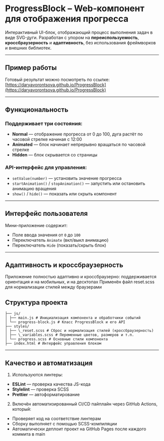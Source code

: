 # ProgressBlock – Web-компонент для отображения прогресса

Интерактивный UI-блок, отображающий процесс выполнения задач в виде SVG-дуги. Разработан с упором на **переиспользуемость**, **кроссбраузерность** и **адаптивность**, без использования фреймворков и внешних библиотек.

---

## Пример работы

Готовый результат можно посмотреть по ссылке:
[https://daryavorontsova.github.io/ProgressBlock](https://daryavorontsova.github.io/ProgressBlock)

---

## Функциональность

### Поддерживает три состояния:

- **Normal** — отображение прогресса от 0 до 100, дуга растёт по часовой стрелке начиная с 12:00
- **Animated** — блок начинает непрерывно вращаться по часовой стрелке
- **Hidden** — блок скрывается со страницы

### API-интерфейс для управления:

- `setValue(number)` — установить значение прогресса
- `startAnimation()` / `stopAnimation()` — запустить или остановить анимацию вращения
- `show()` / `hide()` — показать или скрыть компонент

---

## Интерфейс пользователя

Мини-приложение содержит:

- Поле ввода значения от `0` до `100`
- Переключатель `Animate` (вкл/выкл анимацию)
- Переключатель `Hide` (показать/скрыть блок)

---

## Адаптивность и кроссбраузерность

Приложение полностью адаптивно и кроссбраузерно: поддерживается ориентация и на мобильных, и на десктопах
Применён файл reset.scss для нормализации стилей между браузерами

## Структура проекта
```plaintext
├── js/
│ ├── main.js # Инициализация компонента и обработчики событий
│ └── progress-block.js # Класс ProgressBlock и его API
├── styles/
│ ├── \_reset.scss # Сброс и нормализация стилей (кроссбраузерность)
│ ├── \_variables.scss # Переменные цветов, размеров и т.п.
│ └── progress.scss # Основные стили компонента
├── index.html # Интерфейс управления блоком
```
---

## Качество и автоматизация

1. Используются линтеры:

- **ESLint** — проверка качества JS-кода
- **Stylelint** — проверка SCSS
- **Prettier** — автоформатирование

2. Включён автоматизированный CI/CD пайплайн через GitHub Actions, который:

- Проверяет код на соответствие линтерам
- Сборку выполняет с помощью SCSS-компиляции
- Автоматически деплоит проект на GitHub Pages после каждого коммита в main

